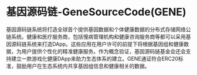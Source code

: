 # 

# 基因源码链-GeneSourceCode(GENE)

基因源码链系统将打造全球首个提供基因数据和个体健康数据的分布式存储网络公链系统。健康和医疗服务商，包括慢病管理机构和健康咨询服务商等都可以采用基因源码链系统来打造DApp。这些应用在用户许可的前提下将根据基因组和健康数据，为用户提供个性化的精准健康服务。作为概念验证，基因源码链基金会还会支持建立一款游戏化健康DApp来助力生态体系的建立。GENE通证符合ERC20标准，鼓励用户在生态系统内共享基因组信息和健康相关的数据。


